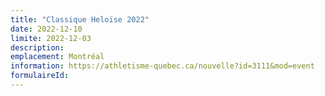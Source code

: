 ```yaml
---
title: "Classique Heloïse 2022"
date: 2022-12-10
limite: 2022-12-03
description:
emplacement: Montréal
information: https://athletisme-quebec.ca/nouvelle?id=3111&mod=event
formulaireId: 
---
```

